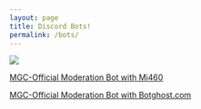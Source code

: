 ```yaml
---
layout: page
title: Discord Bots!
permalink: /bots/
---
```

<a href="/discord"><img src="https://discordapp.com/api/guilds/707607457731444766/widget.png?style=banner2" data-url="https://discordapp.com/api/guilds/707607457731444766/widget.png?style=banner2" class="bbImage " style=""></a>

[MGC-Official Moderation Bot with Mi460][bot1link]

[MGC-Official Moderation Bot with Botghost.com][bot2link]

[bot1link]: https://discord.com/api/oauth2/authorize?client_id=708505968652058675&permissions=2147352567&redirect_uri=https%3A%2F%2Fmrgamecub3.github.io%2Fbots%2F&scope=bot&response_type=code
[bot2link]: https://discord.com/oauth2/authorize?client_id=708362362520076289&scope=bot
